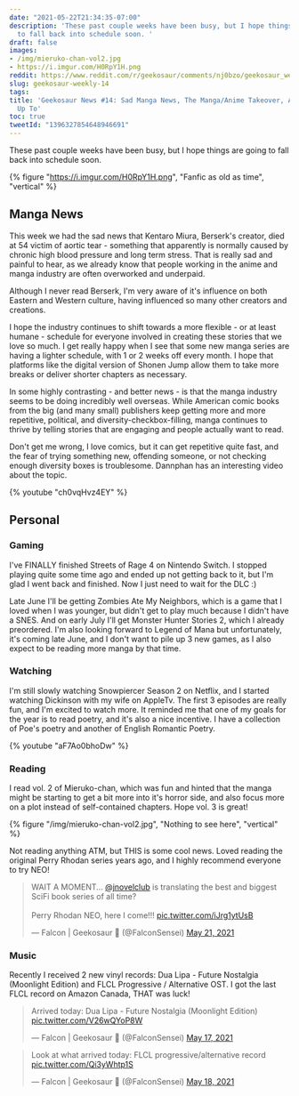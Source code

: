 ```yaml
---
date: "2021-05-22T21:34:35-07:00"
description: 'These past couple weeks have been busy, but I hope things are going
  to fall back into schedule soon. '
draft: false
images:
- /img/mieruko-chan-vol2.jpg
- https://i.imgur.com/H0RpY1H.png
reddit: https://www.reddit.com/r/geekosaur/comments/nj0bzo/geekosaur_weekly_14_sad_manga_news_the_mangaanime/
slug: geekosaur-weekly-14
tags:
title: 'Geekosaur News #14: Sad Manga News, The Manga/Anime Takeover, And What I''m
  Up To'
toc: true
tweetId: "1396327854648946691"
---
```


These past couple weeks have been busy, but I hope things are going to fall back into schedule soon. 

{% figure "https://i.imgur.com/H0RpY1H.png", "Fanfic as old as time", "vertical" %}

<!--more-->

## Manga News

This week we had the sad news that Kentaro Miura, Berserk's creator, died at 54 victim of aortic tear - something that apparently is normally caused by chronic high blood pressure and long term stress. That is really sad and painful to hear, as we already know that people working in the anime and manga industry are often overworked and underpaid. 

Although I never read Berserk, I'm very aware of it's influence on both Eastern and Western culture, having influenced so many other creators and creations. 

I hope the industry continues to shift towards a more flexible - or at least humane - schedule for everyone involved in creating these stories that we love so much. I get really happy when I see that some new manga series are having a lighter schedule, with 1 or 2 weeks off every month. I hope that platforms like the digital version of Shonen Jump allow them to take more breaks or deliver shorter chapters as necessary.

In some highly contrasting - and better news - is that the manga industry seems to be doing incredibly well overseas. While American comic books from the big (and many small) publishers keep getting more and more repetitive, political, and diversity-checkbox-filling, manga continues to thrive by telling stories that are engaging and people actually want to read.

Don't get me wrong, I love comics, but it can get repetitive quite fast, and the fear of trying something new, offending someone, or not checking enough diversity boxes is troublesome. Dannphan has an interesting video about the topic.

{% youtube "ch0vqHvz4EY" %}

## Personal

### Gaming

I've FINALLY finished Streets of Rage 4 on Nintendo Switch. I stopped playing quite some time ago and ended up not getting back to it, but I'm glad I went back and finished. Now I just need to  wait for the DLC :) 

Late June I'll be getting Zombies Ate My Neighbors, which is a game that I loved when I was younger, but didn't get to play much because I didn't have a SNES. And on early July I'll get Monster Hunter Stories 2, which I already preordered. I'm also looking forward to Legend of Mana but unfortunately, it's coming late June, and I don't want to pile up 3 new games, as I also expect to be reading more manga by that time.

### Watching

I'm still slowly watching Snowpiercer Season 2 on Netflix, and I started watching Dickinson with my wife on AppleTv. The first 3 episodes are really fun, and I'm excited to watch more. It reminded me that one of my goals for the year is to read poetry, and it's also a nice incentive. I have a collection of Poe's poetry and another of English Romantic Poetry.

{% youtube "aF7Ao0bhoDw" %}

### Reading

I read vol. 2 of Mieruko-chan, which was fun and hinted that the manga might be starting to get a bit more into it's horror side, and also focus more on a plot instead of self-contained chapters. Hope vol. 3 is great!

{% figure "/img/mieruko-chan-vol2.jpg", "Nothing to see here", "vertical" %}

Not reading anything ATM, but THIS is some cool news. Loved reading the original Perry Rhodan series years ago, and I highly recommend everyone to try NEO!

<blockquote class="twitter-tweet"><p lang="en" dir="ltr">WAIT A MOMENT... <a href="https://twitter.com/jnovelclub?ref_src=twsrc%5Etfw">@jnovelclub</a> is translating the best and biggest SciFi book series of all time?<br><br>Perry Rhodan NEO, here I come!!! <a href="https://t.co/iJrg1ytUsB">pic.twitter.com/iJrg1ytUsB</a></p>&mdash; Falcon | Geekosaur 🍥 (@FalconSensei) <a href="https://twitter.com/FalconSensei/status/1395595863641137158?ref_src=twsrc%5Etfw">May 21, 2021</a></blockquote> <script async src="https://platform.twitter.com/widgets.js" charset="utf-8"></script>

### Music

Recently I received 2 new vinyl records: Dua Lipa - Future Nostalgia (Moonlight Edition) and FLCL Progressive / Alternative OST. I got the last FLCL record on Amazon Canada, THAT was luck!

<blockquote class="twitter-tweet"><p lang="en" dir="ltr">Arrived today: Dua Lipa - Future Nostalgia (Moonlight Edition) <a href="https://t.co/V26wQYoP8W">pic.twitter.com/V26wQYoP8W</a></p>&mdash; Falcon | Geekosaur 🍥 (@FalconSensei) <a href="https://twitter.com/FalconSensei/status/1394113773493919745?ref_src=twsrc%5Etfw">May 17, 2021</a></blockquote> <script async src="https://platform.twitter.com/widgets.js" charset="utf-8"></script>

<blockquote class="twitter-tweet"><p lang="en" dir="ltr">Look at what arrived today: FLCL progressive/alternative record <a href="https://t.co/Qi3yWhtp1S">pic.twitter.com/Qi3yWhtp1S</a></p>&mdash; Falcon | Geekosaur 🍥 (@FalconSensei) <a href="https://twitter.com/FalconSensei/status/1394459750666887171?ref_src=twsrc%5Etfw">May 18, 2021</a></blockquote> <script async src="https://platform.twitter.com/widgets.js" charset="utf-8"></script>
